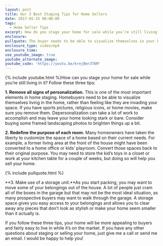 ```yaml
---
layout: post
title: Our 3 Best Staging Tips for Home Sellers
date: 2017-05-25 00:00:00
tags:
  - Home Seller Tips
excerpt: How do you stage your home for sale while you’re still living in it?
enclosure:
pullquote: The buyer needs to be able to visualize themselves in your home.
enclosure_type: video/mp4
enclosure_time:
use_youtube_image: true
youtube_alternate_image:
youtube_code: 'https://youtu.be/krejBmr3T6M'
---
```



{% include youtube.html %}How can you stage your home for sale while you’re still living in it? Follow these three tips:

**1. Remove all signs of personalization.** This is one of the most important elements in home staging. Homebuyers need to be able to visualize themselves living in the home, rather than feeling like they are invading your space. If you have sports pictures, religious icons, or home movies, make sure you remove them. Depersonalization can take a lot of work to accomplish and may leave your home looking stark or bare. Consider buying some framed landscaping photos to brighten things up a bit.

**2. Redefine the purpose of each room.** Many homeowners have taken the liberty to customize the space of a home based on their current needs. For example, a former living area at the front of the house might have been converted to a home office or kids’ playroom. Convert those spaces back to their original purpose. You may need to store the kid’s toys in a closet or work at your kitchen table for a couple of weeks, but doing so will help you sell your home.

{% include pullquote.html %}

**3. Make use of a storage unit.**As you start packing, you may want to move some of your belongings out of the house. A lot of people just cram all of the boxes in the garage but that may not be the most ideal situation, as many prospective buyers may want to walk through the garage. A storage space gives you easy access to your belongings and allows you to clear away any pieces that don’t look as stylish or make your home seem smaller than it actually is.

If you follow these three tips, your home will be more appealing to buyers and fairly easy to live in while it’s on the market. If you have any other questions about staging or selling your home, just give me a call or send me an email. I would be happy to help you!
